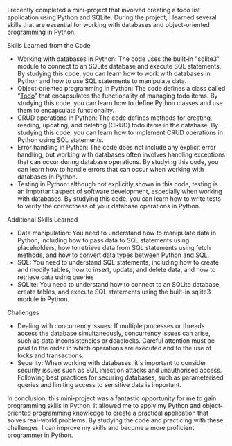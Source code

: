 I recently completed a mini-project that involved creating a todo list application using Python and SQLite. During the project, I learned several skills that are essential for working with databases and object-oriented programming in Python.

Skills Learned from the Code
* Working with databases in Python: The code uses the built-in "sqlite3" module to connect to an SQLite database and execute SQL statements. By studying this code, you can learn how to work with databases in Python and how to use SQL statements to manipulate data.
* Object-oriented programming in Python: The code defines a class called “[Todo](https://github.com/SLUSE-Spring2022/miniproject-se_python/blob/main/todos.py)" that encapsulates the functionality of managing todo items. By studying this code, you can learn how to define Python classes and use them to encapsulate functionality.
* CRUD operations in Python: The code defines methods for creating, reading, updating, and deleting (CRUD) todo items in the database. By studying this code, you can learn how to implement CRUD operations in Python using SQL statements.
* Error handling in Python: The code does not include any explicit error handling, but working with databases often involves handling exceptions that can occur during database operations. By studying this code, you can learn how to handle errors that can occur when working with databases in Python.
* Testing in Python: although not explicitly shown in this code, testing is an important aspect of software development, especially when working with databases. By studying this code, you can learn how to write tests to verify the correctness of your database operations in Python.

Additional Skills Learned
* Data manipulation: You need to understand how to manipulate data in Python, including how to pass data to SQL statements using placeholders, how to retrieve data from SQL statements using fetch methods, and how to convert data types between Python and SQL.
* SQL: You need to understand SQL statements, including how to create and modify tables, how to insert, update, and delete data, and how to retrieve data using queries
* SQLite: You need to understand how to connect to an SQLite database, create tables, and execute SQL statements using the built-in sqlite3 module in Python.

Challenges
* Dealing with concurrency issues: If multiple processes or threads access the database simultaneously, concurrency issues can arise, such as data inconsistencies or deadlocks. Careful attention must be paid to the order in which operations are executed and to the use of locks and transactions.
* Security: When working with databases, it's important to consider security issues such as SQL injection attacks and unauthorised access. Following best practices for securing databases, such as parameterised queries and limiting access to sensitive data is important.


In conclusion, this mini-project was a fantastic opportunity for me to gain programming skills in Python. It allowed me to apply my Python and object-oriented programming knowledge to create a practical application that solves real-world problems. By studying the code and practicing with these challenges, I can improve my skills and become a more proficient programmer in Python.



